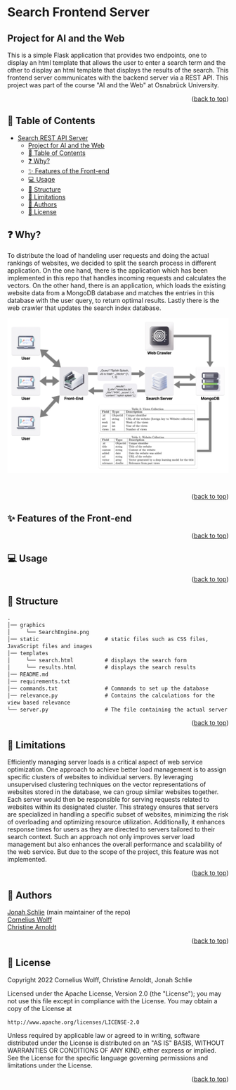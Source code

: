 # Search Frontend Server
## Project for AI and the Web
This is a simple Flask application that provides two endpoints, one to display an html template that allows the user to enter a search term and the other to display an html template that displays the results of the search. This frontend server communicates with the backend server via a REST API. This project was part of the course "AI and the Web" at Osnabrück University.
<p align="right">(<a href="#top">back to top</a>)</p>

## 📖 Table of Contents
- [Search REST API Server](#search-rest-api-server)
  - [Project for AI and the Web](#project-for-ai-and-the-web)
  - [📖 Table of Contents](#-table-of-contents)
  - [❓ Why?](#-why)
  - [✨ Features of the Front-end](#-features-of-the-front-end)
  - [💻 Usage](#-usage)
  - [💾 Structure](#-structure)
  - [🚫 Limitations](#-limitations)
  - [📝 Authors](#-authors)
  - [📎 License](#-license)

## ❓ Why?
To distribute the load of handeling user requests and doing the actual rankings of websites, we decided to split the search process in different application. On the one hand, there is the application which has been implemented in this repo that handles incoming requests and calculates the vectors. On the other hand, there is an application, which loads the existing website data from a MongoDB database and matches the entries in this database with the user query, to return optimal results. Lastly there is the web crawler that updates the search index database.
<br/> 
<p align="center">
<img src="graphics/SearchEngine.png" alt="Structure of our search engine" align="middle" width="700" /> 
</p>
<br/> 
<p align="right">(<a href="#top">back to top</a>)</p>

## ✨ Features of the Front-end

<p align="right">(<a href="#top">back to top</a>)</p>

## 💻 Usage


<p align="right">(<a href="#top">back to top</a>)</p>

## 💾 Structure
<!-- Project Structure -->

    .
    │── graphics
    │     └── SearchEngine.png
    │── static                     # static files such as CSS files, JavaScript files and images
    │── templates                  
    │     └── search.html          # displays the search form
    │     └── results.html         # displays the search results
    │── README.md
    │── requirements.txt
    │── commands.txt               # Commands to set up the database
    │── relevance.py               # Contains the calculations for the view based relevance
    └── server.py                  # The file containing the actual server
<p align="right">(<a href="#top">back to top</a>)</p>

## 🚫 Limitations
Efficiently managing server loads is a critical aspect of web service optimization. One approach to achieve better load management is to assign specific clusters of websites to individual servers. By leveraging unsupervised clustering techniques on the vector representations of websites stored in the database, we can group similar websites together. Each server would then be responsible for serving requests related to websites within its designated cluster. This strategy ensures that servers are specialized in handling a specific subset of websites, minimizing the risk of overloading and optimizing resource utilization. Additionally, it enhances response times for users as they are directed to servers tailored to their search context. Such an approach not only improves server load management but also enhances the overall performance and scalability of the web service. But due to the scope of the project, this feature was not implemented.
<p align="right">(<a href="#top">back to top</a>)</p>

## 📝 Authors
[Jonah Schlie](mailto:jschlie@uni-osnabrueck.de) (main maintainer of the repo)<br/>
[Cornelius Wolff](mailto:cowolff@uos.de)<br/>
[Christine Arnoldt](mailto:carnoldt@uni-osnabrueck.de)<br/>

<p align="right">(<a href="#top">back to top</a>)</p>

## 📎 License
Copyright 2022 Cornelius Wolff, Christine Arnoldt, Jonah Schlie

Licensed under the Apache License, Version 2.0 (the "License");
you may not use this file except in compliance with the License.
You may obtain a copy of the License at

    http://www.apache.org/licenses/LICENSE-2.0

Unless required by applicable law or agreed to in writing, software
distributed under the License is distributed on an "AS IS" BASIS,
WITHOUT WARRANTIES OR CONDITIONS OF ANY KIND, either express or implied.
See the License for the specific language governing permissions and
limitations under the License.
<p align="right">(<a href="#top">back to top</a>)</p>
